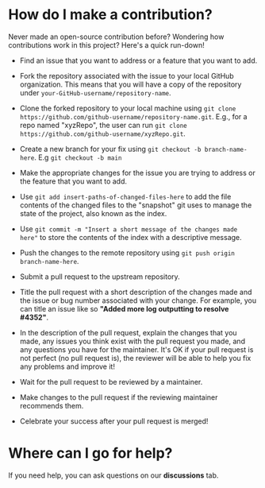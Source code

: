 # How do I make a contribution?

Never made an open-source contribution before? Wondering how contributions work in this project? Here's a quick run-down!

- Find an issue that you want to address or a feature that you want to add.

- Fork the repository associated with the issue to your local GitHub organization. This means that you will have a copy of the repository under `your-GitHub-username/repository-name`.

- Clone the forked repository to your local machine using `git clone https://github.com/github-username/repository-name.git`. E.g., for a repo named "xyzRepo", the user can run `git clone https://github.com/github-username/xyzRepo.git`.

- Create a new branch for your fix using `git checkout -b branch-name-here`. E.g `git checkout -b main`

- Make the appropriate changes for the issue you are trying to address or the feature that you want to add.

- Use `git add insert-paths-of-changed-files-here` to add the file contents of the changed files to the "snapshot" git uses to manage the state of the project, also known as the index.

- Use `git commit -m "Insert a short message of the changes made here"` to store the contents of the index with a descriptive message.

- Push the changes to the remote repository using `git push origin branch-name-here`.

- Submit a pull request to the upstream repository.

- Title the pull request with a short description of the changes made and the issue or bug number associated with your change. For example, you can title an issue like so **"Added more log outputting to resolve #4352"**.

- In the description of the pull request, explain the changes that you made, any issues you think exist with the pull request you made, and any questions you have for the maintainer. It's OK if your pull request is not perfect (no pull request is), the reviewer will be able to help you fix any problems and improve it!

- Wait for the pull request to be reviewed by a maintainer.

- Make changes to the pull request if the reviewing maintainer recommends them.

- Celebrate your success after your pull request is merged!

# Where can I go for help?

If you need help, you can ask questions on our **discussions** tab.
